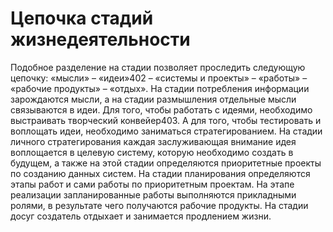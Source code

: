 # Цепочка стадий жизнедеятельности

Подобное разделение на стадии позволяет проследить следующую цепочку: «мысли» – «идеи»402 – «системы и проекты» – «работы» – «рабочие продукты» – «отдых». На стадии потребления информации зарождаются мысли, а на стадии размышления отдельные мысли связываются в идеи. Для того, чтобы работать с идеями, необходимо выстраивать творческий конвейер403. А для того, чтобы тестировать и воплощать идеи, необходимо заниматься стратегированием. На стадии личного стратегирования каждая заслуживающая внимание идея воплощается в целевую систему, которую необходимо создать в будущем, а также на этой стадии определяются приоритетные проекты по созданию данных систем. На стадии планирования определяются этапы работ и сами работы по приоритетным проектам. На этапе реализации запланированные работы выполняются прикладными ролями, в результате чего получаются рабочие продукты. На стадии досуг создатель отдыхает и занимается продлением жизни.
